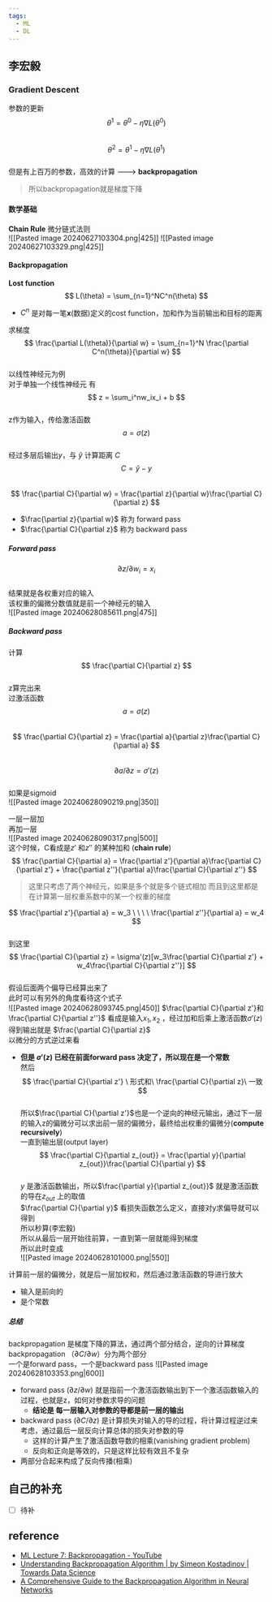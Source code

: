 ```yaml
---
tags:
  - ML
  - DL
---
```


## 李宏毅

### Gradient Descent
参数的更新    
$$
\theta^1 = \theta^0 - \eta\nabla L(\theta^0)
$$  
$$
\theta^2 = \theta^1 - \eta\nabla L(\theta^1)
$$  
但是有上百万的参数，高效的计算 ---> **backpropagation**  

> 所以backpropagation就是梯度下降

#### 数学基础

**Chain Rule**  微分链式法则  
![[Pasted image 20240627103304.png|425]]
![[Pasted image 20240627103329.png|425]] 

#### Backpropagation

**Lost function**
$$
L(\theta) = \sum_{n=1}^NC^n(\theta)
$$  
- $C^n$ 是对每一笔**x**(数据)定义的cost function，加和作为当前输出和目标的距离  

求梯度  
$$
\frac{\partial L(\theta)}{\partial w} = \sum_{n=1}^N \frac{\partial C^n(\theta)}{\partial w}
$$  
以线性神经元为例  
对于单独一个线性神经元  有  
$$
z = \sum_i^nw_ix_i + b 
$$   
z作为输入，传给激活函数
$$
a = \sigma(z)
$$  
经过多层后输出$y$，与 $\hat y$ 计算距离 $C$
$$
C = \hat y - y
$$  
$$
\frac{\partial C}{\partial w} = \frac{\partial z}{\partial w}\frac{\partial C}{\partial z}
$$  

- $\frac{\partial z}{\partial w}$ 称为 forward pass  
- $\frac{\partial C}{\partial z}$ 称为 backward pass  

##### Forward pass
$$
\partial z/\partial w_i = x_i
$$  
结果就是各权重对应的输入  
该权重的偏微分数值就是前一个神经元的输入  
![[Pasted image 20240628085611.png|475]]

##### Backward pass
计算  
$$
\frac{\partial C}{\partial z}
$$   
z算完出来  
过激活函数  
$$
a = \sigma(z)
$$   
$$
\frac{\partial C}{\partial z} = \frac{\partial a}{\partial z}\frac{\partial C}{\partial a}
$$   
$$
\partial a/ \partial z = \sigma'(z)
$$   
如果是sigmoid  
![[Pasted image 20240628090219.png|350]]   

一层一层加  
再加一层  
![[Pasted image 20240628090317.png|500]]  
这个时候，C看成是$z'$ 和$z''$ 的某种加和  (**chain rule**)
$$
\frac{\partial C}{\partial a} = \frac{\partial z'}{\partial a}\frac{\partial C}{\partial z'} + \frac{\partial z''}{\partial a}\frac{\partial C}{\partial z''}
$$
> 这里只考虑了两个神经元，如果是多个就是多个链式相加
> 而且到这里都是在计算第一层权重系数中的某一个权重的梯度


$$
\frac{\partial z'}{\partial a} = w_3 \ \ \ \ \frac{\partial z''}{\partial a} = w_4
$$  
到这里
$$
\frac{\partial C}{\partial z} = \sigma'(z)[w_3\frac{\partial C}{\partial z'} + w_4\frac{\partial C}{\partial z''}]
$$  
假设后面两个偏导已经算出来了   
此时可以有另外的角度看待这个式子    
![[Pasted image 20240628093745.png|450]]
$\frac{\partial C}{\partial z'}和\frac{\partial C}{\partial z''}$  看成是输入$x_1, x_2$ ，经过加和后乘上激活函数$\sigma'(z)$  得到输出就是 $\frac{\partial C}{\partial z}$  
以微分的方式逆过来看  
- **但是 $\sigma'(z)$ 已经在前面forward pass 决定了，所以现在是一个常数**  
然后  
$$
\frac{\partial C}{\partial z'} \  形式和\  \frac{\partial C}{\partial z}\ 一致  
$$  
所以$\frac{\partial C}{\partial z'}$也是一个逆向的神经元输出，通过下一层的输入z的偏微分可以求出前一层的偏微分，最终给出权重的偏微分(**compute recursively**)    
一直到输出层(output layer)  
$$
\frac{\partial C}{\partial z_{out}} = \frac{\partial y}{\partial z_{out}}\frac{\partial C}{\partial y}
$$  
$y$ 是激活函数输出，所以$\frac{\partial y}{\partial z_{out}}$ 就是激活函数的导在$z_{out}$ 上的取值  
$\frac{\partial C}{\partial y}$ 看损失函数怎么定义，直接对y求偏导就可以得到  
所以秒算(李宏毅)  
所以从最后一层开始往前算，一直到第一层就能得到梯度  
所以此时变成  
![[Pasted image 20240628101000.png|550]]  

计算前一层的偏微分，就是后一层加权和，然后通过激活函数的导进行放大  
- 输入是前向的
- 是个常数

##### 总结
backpropagation 是梯度下降的算法，通过两个部分结合，逆向的计算梯度  
backpropagation （$\partial C / \partial w$）分为两个部分  
一个是forward pass，一个是backward pass
![[Pasted image 20240628103353.png|600]]
- forward pass ($\partial z / \partial w$)   就是指前一个激活函数输出到下一个激活函数输入的过程，也就是z，如何对参数求导的问题
	- **结论是 每一层输入对参数的导都是前一层的输出**
- backward pass ($\partial C / \partial z$) 是计算损失对输入的导的过程，将计算过程逆过来考虑，通过最后一层反向计算总体的损失对参数的导
	- 这样的计算产生了激活函数导数的相乘(vanishing gradient problem)
	- 反向和正向是等效的，只是这样比较有效且不复杂
- 两部分合起来构成了反向传播(相乘)





## 自己的补充
- [ ] 待补




## reference
- [ML Lecture 7: Backpropagation - YouTube](https://www.youtube.com/watch?v=ibJpTrp5mcE)
- [Understanding Backpropagation Algorithm | by Simeon Kostadinov | Towards Data Science](https://towardsdatascience.com/understanding-backpropagation-algorithm-7bb3aa2f95fd)
- [A Comprehensive Guide to the Backpropagation Algorithm in Neural Networks](https://neptune.ai/blog/backpropagation-algorithm-in-neural-networks-guide)